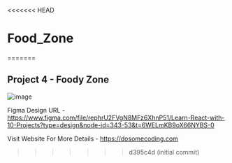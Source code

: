 <<<<<<< HEAD
# Food_Zone
=======
## Project 4 - Foody Zone

![image](https://github.com/user-attachments/assets/c2771a1e-e878-459e-8c9f-23d83ac48aeb)


Figma Design URL - https://www.figma.com/file/rephrU2FVgN8MFz6XhnP51/Learn-React-with-10-Projects?type=design&node-id=343-53&t=6WELmKB9oX66NYBS-0

Visit Website For More Details - https://dosomecoding.com


>>>>>>> d395c4d (initial commit)
